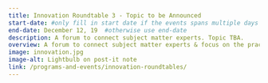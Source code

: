 ```yaml
---
title: Innovation Roundtable 3 - Topic to be Announced
start-date: #only fill in start date if the events spans multiple days
end-date: December 12, 19  #otherwise use end-date
description: A forum to connect subject matter experts. Topic TBA.
overview: A forum to connect subject matter experts & focus on the practical applications of Innovative Technologies in the Federal government. Held at GSA from 1-3pm and limited to 20 RSVPs.
image: innovation.jpg
image-alt: Lightbulb on post-it note
link: /programs-and-events/innovation-roundtables/
---
```

